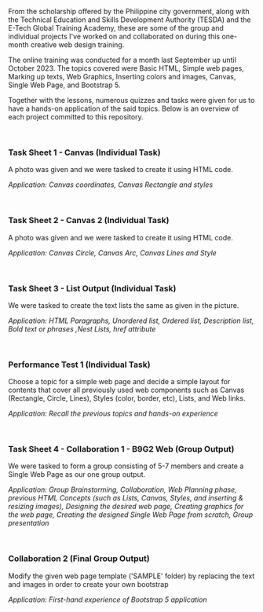   <p>From the scholarship offered by the Philippine city government, along with the Technical Education and Skills Development Authority (TESDA) and the E-Tech Global Training Academy,
these are some of the group and individual projects I've worked on and collaborated on during this one-month creative web design training. </p>

  <p>The online training was conducted for a month last September up until October 2023. The topics covered were Basic HTML, Simple web pages, Marking up texts,
    Web Graphics, Inserting colors and images, Canvas, Single Web Page, and Bootstrap 5.</p>

  <p> Together with the lessons, numerous quizzes and tasks were given for us to have a hands-on application of the said topics.
Below is an overview of each project committed to this repository. </p>  <br>

<h3> Task Sheet 1 - Canvas (Individual Task) </h3>
  <p> A photo was given and we were tasked to create it using HTML code. </p>
  <p><i>Application: Canvas coordinates, Canvas Rectangle and styles </i></p>  <br>

<h3> Task Sheet 2 - Canvas 2 (Individual Task) </h3>
  <p> A photo was given and we were tasked to create it using HTML code. </p>
  <p><i>Application: Canvas Circle, Canvas Arc, Canvas Lines and Style </i></p>  <br>

<h3> Task Sheet 3 - List Output (Individual Task) </h3>
  <p> We were tasked to create the text lists the same as given in the picture. </p>
  <p><i>Application: HTML Paragraphs, Unordered list, Ordered list, Description list, Bold text or phrases ,Nest Lists, href attribute </i></p>  <br>

<h3> Performance Test 1 (Individual Task) </h3>
  <p>Choose a topic for a simple web page and decide a simple layout for contents that cover all previously used web components such as
    Canvas (Rectangle, Circle, Lines), Styles (color, border, etc), Lists, and Web links.</p>
  <p><i>Application: Recall the previous topics and hands-on experience </i></p>  <br>

<h3> Task Sheet 4 - Collaboration 1 - B9G2 Web (Group Output) </h3>
  <p> We were tasked to form a group consisting of 5-7 members and create a Single Web Page as our one group output. </p>
  <p><i>Application: Group Brainstorming, Collaboration, Web Planning phase, previous HTML Concepts (such as Lists, Canvas, Styles, and inserting & resizing images), Designing the desired web page,
  Creating graphics for the web page, Creating the designed Single Web Page from scratch, Group presentation </i></p>  <br>

<h3> Collaboration 2 (Final Group Output) </h3>
  <p> Modify the given web page template ('SAMPLE' folder) by replacing the text and images in order to create your own bootstrap </p>
  <p><i>Application: First-hand experience of Bootstrap 5 application</i></p>  <br>
